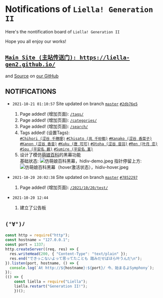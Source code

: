 # Notifications of `Liella! Generation II`

Here's the nontification board of `Liella! Generation II`

Hope you all enjoy our works!

## [`Main Site (主站传送门): https://liella-gen2.github.io/`](https://liella-gen2.github.io/)

and [Source](https://github.com/liella-gen2/notifications/) on [our GitHub](https://github.com/liella-gen2/)

## NOTIFICATIONS

* `2021-10-21 01:10:57` Site updated on branch [`master`](https://github.com/liella-gen2/liella-gen2.github.io/tree/master) [`#2db76e5`](https://github.com/liella-gen2/liella-gen2.github.io/commit/2db76e5c29e7658a5447714371b1de26027d6bd5)
  1. Page added! (增加页面): [`/tags/`](https://liella-gen2.github.io/tags/)
  2. Page added! (增加页面): [`/categories/`](https://liella-gen2.github.io/categories/)
  3. Page added! (增加页面): [`/search/`](https://liella-gen2.github.io/search/)
  4. Tags added! (设置Tags):\
     [`#Chihori (涩谷 千穗理)`](https://liella-gen2.github.io/tags/Chihori-涩谷-千穗理/)
     [`#Chisato (岚 千砂都)`](https://liella-gen2.github.io/tags/Chisato-岚-千砂都/)
     [`#Kanako (涩谷 香菜子)`](https://liella-gen2.github.io/tags/Kanako-涩谷-香菜子/)
     [`#Kanon (涩谷 香音)`](https://liella-gen2.github.io/tags/Kanon-涩谷-香音/)
     [`#Kuku (唐 可可)`](https://liella-gen2.github.io/tags/Kuku-唐-可可/)
     [`#Otoha (涩谷 音羽)`](https://liella-gen2.github.io/tags/Otoha-涩谷-音羽/)
     [`#Ren (叶月 恋)`](https://liella-gen2.github.io/tags/Ren-叶月-恋/)
     [`#Sou (平安名 薮)`](https://liella-gen2.github.io/tags/Sou-平安名-薮/)
     [`#Sumire (平安名 堇)`](https://liella-gen2.github.io/tags/Sumire-平安名-堇/)
  5. 设计了模仿[萌娘百科](https://zh.moegirl.org.cn/)的黑幕功能\
     基础状态:
     ![仿萌娘百科黑幕，hidiv-demo.jpeg](https://github.com/liella-gen2/notifications/blob/main/hidiv-demo.jpeg?raw=true)
     指针停留上方:
     ![仿萌娘百科黑幕（hover激活状态），hidiv-hover.jpeg](https://github.com/liella-gen2/notifications/blob/main/hidiv-hover.jpeg?raw=true)

* `2021-10-20 20:02:38` Site updated on branch [`master`](https://github.com/liella-gen2/liella-gen2.github.io/tree/master) [`#7852297`](https://github.com/liella-gen2/liella-gen2.github.io/commit/7852297ef2136acb77a023da8a2fb05585e9c638)
  1. Page added! (增加页面): [`/2021/10/20/test/`](https://liella-gen2.github.io/2021/10/20/test/)

* `2021-10-20 12:44`
  1. 建立了公告板

## `(°∀°)ﾉ`

```js
const http = require("http");
const hostname = "127.0.0.1";
const port = 1337;
http.createServer((req, res) => {
  res.writeHead(200, { "Content-Type": "text/plain" });
  res.end("できっこないよって思ってたことも 踏みだせばほら叶うんだ\n");
}).listen(port, hostname, () => {
  console.log(`At http://${hostname}:${port}/ 今、始まるよSymphony`);
});
(() => {
    const liella = require("Liella");
    liella.restart("Generation II!");
    })();
```
